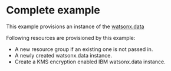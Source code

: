 # Complete example

This example provisions an instance of the [watsonx.data](https://github.com/terraform-ibm-modules/terraform-ibm-watsonx-data)

Following resources are provisioned by this example:

- A new resource group if an existing one is not passed in.
- A newly created watsonx.data instance.
- Create a KMS encryption enabled IBM watsonx.data instance.
